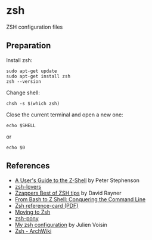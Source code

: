# zsh
ZSH configuration files

## Preparation
Install zsh:
```shell
sudo apt-get update
sudo apt-get install zsh
zsh --version
```
Change shell:
```shell
chsh -s $(which zsh)
```
Close the current terminal and open a new one:
```
echo $SHELL
```
or
```
echo $0
```

## References
* [A User's Guide to the Z-Shell](http://zsh.sourceforge.net/Guide/zshguide.html) by Peter Stephenson
* [zsh-lovers](https://grml.org/zsh/zsh-lovers.html)
* [Zzappers Best of ZSH tips](http://www.rayninfo.co.uk/tips/zshtips.html) by David Rayner
* [From Bash to Z Shell: Conquering the Command Line](http://www.bash2zsh.com/)
* [Zsh reference-card (PDF)](http://www.bash2zsh.com/zsh_refcard/refcard.pdf)
* [Moving to Zsh](https://scriptingosx.com/2019/06/moving-to-zsh/)
* [zsh-pony](https://github.com/mika/zsh-pony)
* [My zsh configuration](https://dustri.org/b/my-zsh-configuration.html) by Julien Voisin
* [Zsh - ArchWiki](https://wiki.archlinux.org/index.php/Zsh)
